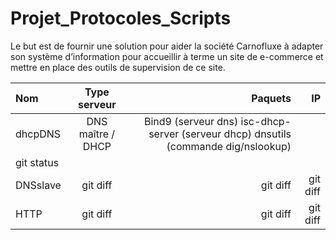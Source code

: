 ﻿
# Projet_Protocoles_Scripts
Le but est de  fournir une solution pour aider la société Carnofluxe à adapter son système d’information pour accueillir à terme un site de e-commerce et mettre en place des outils de supervision de ce site.




| Nom | Type serveur | Paquets | IP |
| :---         |     :---:      |          ---: |       ---: |
| dhcpDNS   |  DNS maître / DHCP | Bind9 (serveur dns) isc-dhcp-server (serveur dhcp)  dnsutils (commande dig/nslookup)
 | git status    |
| DNSslave     | git diff       | git diff      | git diff      |
| HTTP     | git diff       | git diff      | git diff      |

